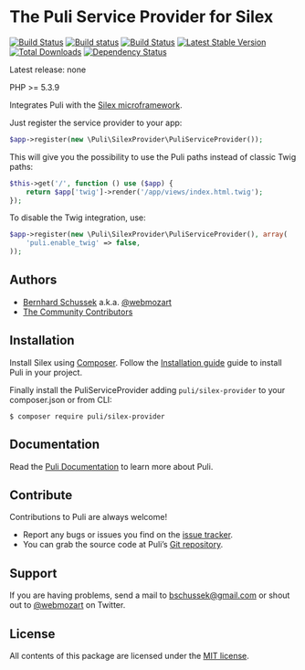 The Puli Service Provider for Silex
===================================

[![Build Status](https://travis-ci.org/puli/silex-provider.svg?branch=master)](https://travis-ci.org/puli/silex-provider)
[![Build status](https://ci.appveyor.com/api/projects/status/yufuha6h89il7glj/branch/master?svg=true)](https://ci.appveyor.com/project/webmozart/silex-provider/branch/master)
[![Build Status](https://scrutinizer-ci.com/g/puli/silex-provider/badges/build.png?b=master)](https://scrutinizer-ci.com/g/puli/silex-provider/build-status/master)
[![Latest Stable Version](https://poser.pugx.org/puli/silex-provider/v/stable.svg)](https://packagist.org/packages/puli/silex-provider)
[![Total Downloads](https://poser.pugx.org/puli/silex-provider/downloads.svg)](https://packagist.org/packages/puli/silex-provider)
[![Dependency Status](https://www.versioneye.com/php/puli:silex-provider/1.0.0/badge.svg)](https://www.versioneye.com/php/puli:silex-provider/1.0.0)

Latest release: none

PHP >= 5.3.9

Integrates Puli with the [Silex microframework].

Just register the service provider to your app:

```php
$app->register(new \Puli\SilexProvider\PuliServiceProvider());
```

This will give you the possibility to use the Puli paths instead of classic Twig paths:

```php
$this->get('/', function () use ($app) {
    return $app['twig']->render('/app/views/index.html.twig');
});
```

To disable the Twig integration, use:

```php
$app->register(new \Puli\SilexProvider\PuliServiceProvider(), array(
    'puli.enable_twig' => false,
));
```

Authors
-------

* [Bernhard Schussek] a.k.a. [@webmozart]
* [The Community Contributors]

Installation
------------

Install Silex using [Composer](http://getcomposer.org/).
Follow the [Installation guide] guide to install Puli in your project.

Finally install the PuliServiceProvider adding `puli/silex-provider` to your composer.json or from CLI:

```
$ composer require puli/silex-provider
```

Documentation
-------------

Read the [Puli Documentation] to learn more about Puli.

Contribute
----------

Contributions to Puli are always welcome!

* Report any bugs or issues you find on the [issue tracker].
* You can grab the source code at Puli’s [Git repository].

Support
-------

If you are having problems, send a mail to bschussek@gmail.com or shout out to
[@webmozart] on Twitter.

License
-------

All contents of this package are licensed under the [MIT license].

[Silex microframework]: http://silex.sensiolabs.org/
[Puli]: http://puli.io
[Bernhard Schussek]: http://webmozarts.com
[The Community Contributors]: https://github.com/puli/silex-provider/graphs/contributors
[Installation guide]: http://docs.puli.io/en/latest/installation.html
[Puli Documentation]: http://docs.puli.io/en/latest/index.html
[issue tracker]: https://github.com/puli/issues/issues
[Git repository]: https://github.com/puli/silex-provider
[@webmozart]: https://twitter.com/webmozart
[MIT license]: LICENSE
